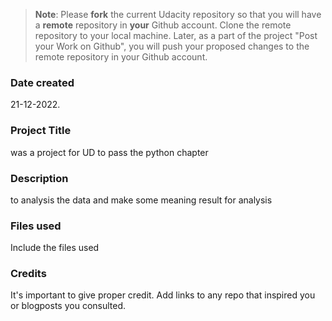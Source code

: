 >**Note**: Please **fork** the current Udacity repository so that you will have a **remote** repository in **your** Github account. Clone the remote repository to your local machine. Later, as a part of the project "Post your Work on Github", you will push your proposed changes to the remote repository in your Github account.

### Date created
21-12-2022.

### Project Title
was a project for UD to pass the python chapter

### Description
to analysis the data and make some meaning result for analysis

### Files used
Include the files used

### Credits
It's important to give proper credit. Add links to any repo that inspired you or blogposts you consulted.


